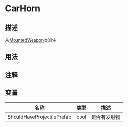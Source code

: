 # CarHorn

## 描述
从[MountedWeapon](./MountedWeapon.md)类派生

## 用法

## 注释

## 变量
| 名称 | 类型 | 描述 |
| ----------- | ----------- | ----------- |
| ShouldHaveProjectilePrefab | bool | 是否有发射物 |
